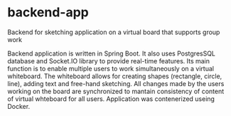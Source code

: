 # backend-app
Backend for sketching application on a virtual board that supports group work

Backend application is written in Spring Boot. It also uses PostgresSQL database and Socket.IO library to provide real-time features. Its main function is to enable multiple users to work
simultaneously on a virtual whiteboard. The whiteboard allows for creating shapes (rectangle, circle, line), adding text and free-hand sketching. All changes made by the users working on the board are synchronized to mantain consistency of content of virtual whteboard for all users. Application was contenerized useing Docker.
